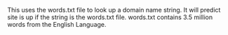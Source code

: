 This uses the words.txt file to look up a domain name string. It will predict site is up if the string is the words.txt file. words.txt contains 3.5 million words from the English Language.
